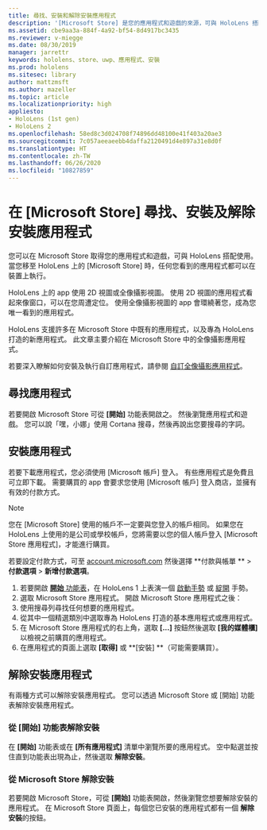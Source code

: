 ```yaml
---
title: 尋找、安裝和解除安裝應用程式
description: '[Microsoft Store] 是您的應用程式和遊戲的來源，可與 HoloLens 搭配使用。  深入瞭解如何尋找、安裝和解除安裝全像攝影應用程式。'
ms.assetid: cbe9aa3a-884f-4a92-bf54-8d4917bc3435
ms.reviewer: v-miegge
ms.date: 08/30/2019
manager: jarrettr
keywords: hololens、store、uwp、應用程式、安裝
ms.prod: hololens
ms.sitesec: library
author: mattzmsft
ms.author: mazeller
ms.topic: article
ms.localizationpriority: high
appliesto:
- HoloLens (1st gen)
- HoloLens 2
ms.openlocfilehash: 58ed8c3d024708f74896dd48100e41f403a20ae3
ms.sourcegitcommit: 7c057aeeaeebb4daffa2120491d4e897a31e8d0f
ms.translationtype: HT
ms.contentlocale: zh-TW
ms.lasthandoff: 06/26/2020
ms.locfileid: "10827859"
---
```

# 在 [Microsoft Store] 尋找、安裝及解除安裝應用程式

您可以在 Microsoft Store 取得您的應用程式和遊戲，可與 HoloLens 搭配使用。 當您移至 HoloLens 上的 [Microsoft Store] 時，任何您看到的應用程式都可以在裝置上執行。

HoloLens 上的 app 使用 2D 視圖或全像攝影視圖。 使用 2D 視圖的應用程式看起來像窗口，可以在您周遭定位。 使用全像攝影視圖的 app 會環繞著您，成為您唯一看到的應用程式。

HoloLens 支援許多在 Microsoft Store 中既有的應用程式，以及專為 HoloLens 打造的新應用程式。  此文章主要介紹在 Microsoft Store 中的全像攝影應用程式。

若要深入瞭解如何安裝及執行自訂應用程式，請參閱 [自訂全像攝影應用程式](holographic-custom-apps.md)。

## 尋找應用程式

若要開啟 Microsoft Store 可從 **[開始]** 功能表開啟之。 然後瀏覽應用程式和遊戲。 您可以說「嘿，小娜」使用 Cortana 搜尋，然後再說出您要搜尋的字詞。

## 安裝應用程式

若要下載應用程式，您必須使用 [Microsoft 帳戶] 登入。 有些應用程式是免費且可立即下載。 需要購買的 app 會要求您使用 [Microsoft 帳戶] 登入商店，並擁有有效的付款方式。
> [!NOTE]
> 您在 [Microsoft Store] 使用的帳戶不一定要與您登入的帳戶相同。 如果您在 HoloLens 上使用的是公司或學校帳戶，您將需要以您的個人帳戶登入 [Microsoft Store 應用程式]，才能進行購買。

若要設定付款方式，可至 [account.microsoft.com](https://account.microsoft.com/) 然後選擇 **付款與帳單 ** > **付款選項** > **新增付款選項**。

1. 若要開啟 [**開始** 功能表](holographic-home.md)，在 HoloLens 1 上表演一個 [啟動手勢](https://docs.microsoft.com/hololens/hololens2-basic-usage#start-gesture) 或 [綻開](hololens1-basic-usage.md) 手勢。
1. 選取 Microsoft Store 應用程式。 開啟 Microsoft Store 應用程式之後：
  1. 使用搜尋列尋找任何想要的應用程式。 
  1. 從其中一個精選類別中選取專為 HoloLens 打造的基本應用程式或應用程式。
  1. 在 Microsoft Store 應用程式的右上角，選取 **[...]** 按鈕然後選取 **[我的媒體櫃]** 以檢視之前購買的應用程式。
1. 在應用程式的頁面上選取 **[取得]** 或 **[安裝] **（可能需要購買）。

## 解除安裝應用程式

有兩種方式可以解除安裝應用程式。  您可以透過 Microsoft Store 或 [開始] 功能表解除安裝應用程式。

### 從 [開始] 功能表解除安裝

在 **[開始]** 功能表或在 **[所有應用程式]** 清單中瀏覽所要的應用程式。 空中點選並按住直到功能表出現為止，然後選取 **解除安裝**。

### 從 Microsoft Store 解除安裝

若要開啟 Microsoft Store，可從 **[開始]** 功能表開啟，然後瀏覽您想要解除安裝的應用程式。  在 Microsoft Store 頁面上，每個您已安裝的應用程式都有一個 **解除安裝**的按鈕。
